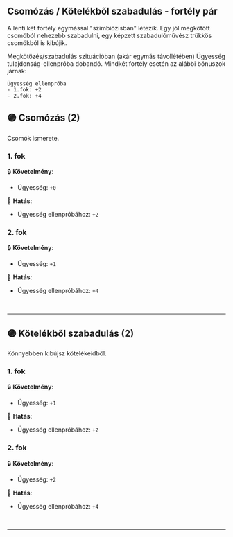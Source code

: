## Csomózás / Kötelékből szabadulás - fortély pár

A lenti két fortély egymással "szimbiózisban" létezik. Egy jól megkötött csomóból nehezebb szabadulni, egy képzett szabadulóművész trükkös csomókból is kibújik.

Megkötözés/szabadulás szituációban (akár egymás távollétében) Ügyesség tulajdonság-ellenpróba dobandó. Mindkét fortély esetén az alábbi bónuszok járnak:

```
Ügyesség ellenpróba
- 1.fok: +2
- 2.fok: +4
```

## 🟣 Csomózás (2)

Csomók ismerete.

### 1. fok

🔒 **Követelmény**:
- Ügyesség: `+0`

🌟 **Hatás**:
- Ügyesség ellenpróbához: `+2` 

### 2. fok

🔒 **Követelmény**:
- Ügyesség: `+1`

🌟 **Hatás**:
- Ügyesség ellenpróbához: `+4` 

<br />

---
## 🟣 Kötelékből szabadulás (2)

Könnyebben kibújsz kötelékeidből.

### 1. fok

🔒 **Követelmény**:
- Ügyesség: `+1`

🌟 **Hatás**:
- Ügyesség ellenpróbához: `+2` 

### 2. fok

🔒 **Követelmény**:
- Ügyesség: `+2`

🌟 **Hatás**:
- Ügyesség ellenpróbához: `+4` 

<br />

---
